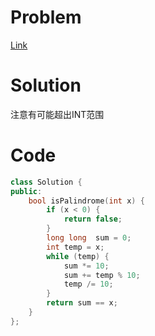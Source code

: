 # Problem
[Link](https://leetcode-cn.com/problems/palindrome-number)

# Solution

注意有可能超出INT范围

# Code
```cpp
class Solution {
public:
    bool isPalindrome(int x) {
        if (x < 0) {
            return false;
        }
        long long  sum = 0;
        int temp = x;
        while (temp) {
            sum *= 10;
            sum += temp % 10;
            temp /= 10;
        }
        return sum == x;
    }
};
```